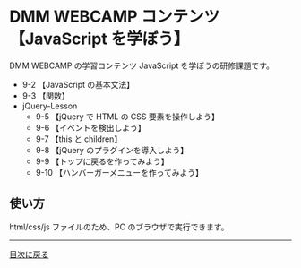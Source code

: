 # DMM WEBCAMP コンテンツ【JavaScript を学ぼう】

DMM WEBCAMP の学習コンテンツ JavaScript を学ぼうの研修課題です。

- 9-2 【JavaScript の基本文法】
- 9-3 【関数】
- jQuery-Lesson
  - 9-5 【jQuery で HTML の CSS 要素を操作しよう】
  - 9-6 【イベントを検出しよう】
  - 9-7 【this と children】
  - 9-8 【jQuery のプラグインを導入しよう】
  - 9-9 【トップに戻るを作ってみよう】
  - 9-10 【ハンバーガーメニューを作ってみよう】

## 使い方

html/css/js ファイルのため、PC のブラウザで実行できます。

---

[目次に戻る](../README.md)
